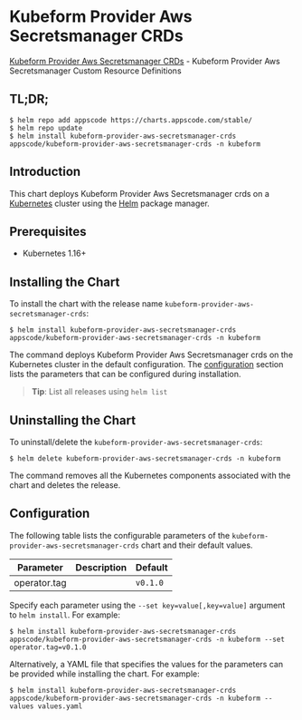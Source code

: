 # Kubeform Provider Aws Secretsmanager CRDs

[Kubeform Provider Aws Secretsmanager CRDs](https://github.com/kubeform) - Kubeform Provider Aws Secretsmanager Custom Resource Definitions

## TL;DR;

```console
$ helm repo add appscode https://charts.appscode.com/stable/
$ helm repo update
$ helm install kubeform-provider-aws-secretsmanager-crds appscode/kubeform-provider-aws-secretsmanager-crds -n kubeform
```

## Introduction

This chart deploys Kubeform Provider Aws Secretsmanager crds on a [Kubernetes](http://kubernetes.io) cluster using the [Helm](https://helm.sh) package manager.

## Prerequisites

- Kubernetes 1.16+

## Installing the Chart

To install the chart with the release name `kubeform-provider-aws-secretsmanager-crds`:

```console
$ helm install kubeform-provider-aws-secretsmanager-crds appscode/kubeform-provider-aws-secretsmanager-crds -n kubeform
```

The command deploys Kubeform Provider Aws Secretsmanager crds on the Kubernetes cluster in the default configuration. The [configuration](#configuration) section lists the parameters that can be configured during installation.

> **Tip**: List all releases using `helm list`

## Uninstalling the Chart

To uninstall/delete the `kubeform-provider-aws-secretsmanager-crds`:

```console
$ helm delete kubeform-provider-aws-secretsmanager-crds -n kubeform
```

The command removes all the Kubernetes components associated with the chart and deletes the release.

## Configuration

The following table lists the configurable parameters of the `kubeform-provider-aws-secretsmanager-crds` chart and their default values.

|  Parameter   | Description | Default  |
|--------------|-------------|----------|
| operator.tag |             | `v0.1.0` |


Specify each parameter using the `--set key=value[,key=value]` argument to `helm install`. For example:

```console
$ helm install kubeform-provider-aws-secretsmanager-crds appscode/kubeform-provider-aws-secretsmanager-crds -n kubeform --set operator.tag=v0.1.0
```

Alternatively, a YAML file that specifies the values for the parameters can be provided while
installing the chart. For example:

```console
$ helm install kubeform-provider-aws-secretsmanager-crds appscode/kubeform-provider-aws-secretsmanager-crds -n kubeform --values values.yaml
```
